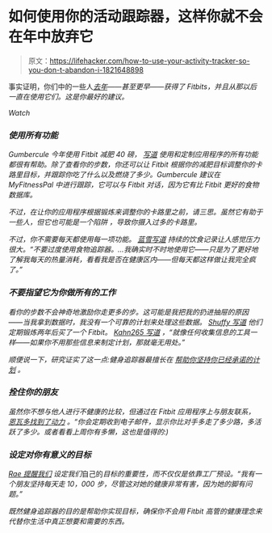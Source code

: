 # 如何使用你的活动跟踪器，这样你就不会在年中放弃它

> 原文：<https://lifehacker.com/how-to-use-your-activity-tracker-so-you-don-t-abandon-i-1821648898>

事实证明，你们中的一些人[*去年*](https://lifehacker.com/did-you-ever-use-that-fitbit-you-got-last-year-1821598864)*——甚至更早——获得了 Fitbits，并且从那以后一直在使用它们。这是你最好的建议。*

*Watch*

### *使用所有功能*

*Gumbercule 今年使用 Fitbit 减肥 40 磅， [写道](https://vitals.lifehacker.com/1821624531) 使用和定制应用程序的所有功能都很有帮助。除了查看你的步数，你还可以让 Fitbit 根据你的减肥目标调整你的卡路里目标，并跟踪你吃了什么以及燃烧了多少。Gumbercule 建议在 MyFitnessPal 中进行跟踪，它可以与 Fitbit 对话，因为它有比 Fitbit 更好的食物数据库。*

*不过，在让你的应用程序根据锻炼来调整你的卡路里之前，请三思。虽然它有助于一些人，但它也可能是一个陷阱 ，导致你摄入过多的卡路里。*

*不过，你不需要每天都使用每一项功能。 [蓝雪写道](http://vitals.lifehacker.com/1821638317) 持续的饮食记录让人感觉压力很大。“不要过度使用食物追踪器。...我确实时不时地使用它——只是为了更好地了解我每天的热量消耗，看看我是否在健康区内——但每天都这样做让我完全疯了。”*

### *不要指望它为你做所有的工作*

*看你的步数不会神奇地激励你走更多的步。这可能是我把我的扔进抽屉的原因——当我拿到数据时，我没有一个可靠的计划来处理这些数据。 [Shuffy 写道](https://vitals.lifehacker.com/1821624823) 他们定期锻炼两年后买了一个 Fitbit。 [Kahn265 写道](http://vitals.lifehacker.com/1821624752) ，“就像任何收集信息的工具一样——如果你不用那些信息来制定计划，那就毫无用处。”*

*顺便说一下，研究证实了这一点:健身追踪器最擅长在 [帮助你坚持你已经承诺的计划](https://lifehacker.com/fitness-wearables-facilitate-but-dont-drive-behavior-1679424301) 。*

### *拴住你的朋友*

*虽然你不想与他人进行不健康的比较，但通过在 Fitbit 应用程序上与朋友联系， [恩瓦多找到了动力](https://vitals.lifehacker.com/1821625966) 。“你会定期收到电子邮件，显示你比对手多走了多少路，多活跃了多少。或者看看上周你有多懒，这也是值得的:)*

### *设定对你有意义的目标*

*[Rae 提醒我们](http://vitals.lifehacker.com/1821635319) 设定我们*自己的*目标的重要性，而不仅仅是依靠工厂预设。“我有一个朋友坚持每天走 10，000 步，尽管这对她的健康非常有害，因为她的脚有问题。”*

*既然健身追踪器的目的是帮助你实现目标，确保你不会用 Fitbit 高管的健康理念来代替你生活中真正想要和需要的东西。*